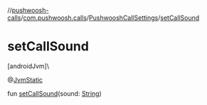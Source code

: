 //[pushwoosh-calls](../../../index.md)/[com.pushwoosh.calls](../index.md)/[PushwooshCallSettings](index.md)/[setCallSound](set-call-sound.md)

# setCallSound

[androidJvm]\

@[JvmStatic](https://kotlinlang.org/api/latest/jvm/stdlib/kotlin-stdlib/kotlin.jvm/-jvm-static/index.html)

fun [setCallSound](set-call-sound.md)(sound: [String](https://kotlinlang.org/api/latest/jvm/stdlib/kotlin-stdlib/kotlin/-string/index.html))
